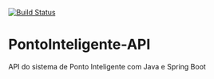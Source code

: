 [![Build Status](https://travis-ci.com/rampanellijader/PontoInteligente-API.svg?branch=master)](https://travis-ci.com/rampanellijader/PontoInteligente-API)

# PontoInteligente-API
API do sistema de Ponto Inteligente com Java e Spring Boot
